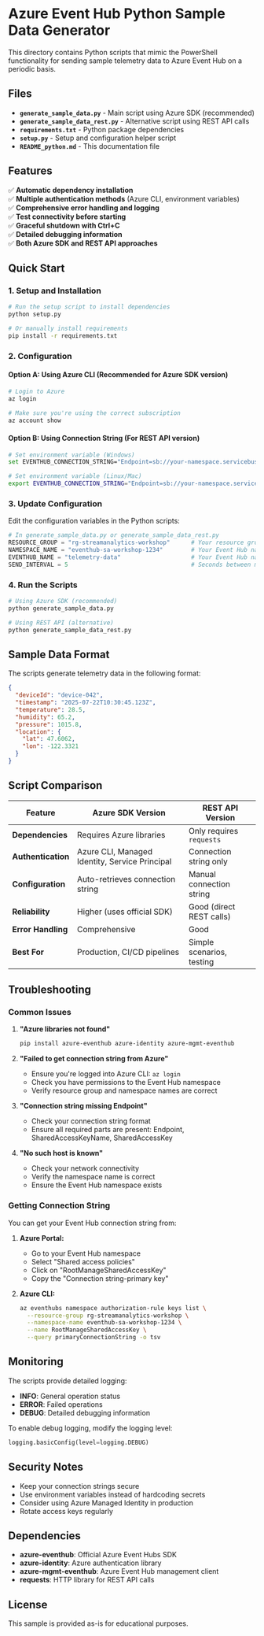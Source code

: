 # Azure Event Hub Python Sample Data Generator

This directory contains Python scripts that mimic the PowerShell functionality for sending sample telemetry data to Azure Event Hub on a periodic basis.

## Files

- **`generate_sample_data.py`** - Main script using Azure SDK (recommended)
- **`generate_sample_data_rest.py`** - Alternative script using REST API calls
- **`requirements.txt`** - Python package dependencies
- **`setup.py`** - Setup and configuration helper script
- **`README_python.md`** - This documentation file

## Features

✅ **Automatic dependency installation**  
✅ **Multiple authentication methods** (Azure CLI, environment variables)  
✅ **Comprehensive error handling and logging**  
✅ **Test connectivity before starting**  
✅ **Graceful shutdown with Ctrl+C**  
✅ **Detailed debugging information**  
✅ **Both Azure SDK and REST API approaches**  

## Quick Start

### 1. Setup and Installation

```bash
# Run the setup script to install dependencies
python setup.py

# Or manually install requirements
pip install -r requirements.txt
```

### 2. Configuration

#### Option A: Using Azure CLI (Recommended for Azure SDK version)
```bash
# Login to Azure
az login

# Make sure you're using the correct subscription
az account show
```

#### Option B: Using Connection String (For REST API version)
```bash
# Set environment variable (Windows)
set EVENTHUB_CONNECTION_STRING="Endpoint=sb://your-namespace.servicebus.windows.net/;SharedAccessKeyName=RootManageSharedAccessKey;SharedAccessKey=your-key"

# Set environment variable (Linux/Mac)
export EVENTHUB_CONNECTION_STRING="Endpoint=sb://your-namespace.servicebus.windows.net/;SharedAccessKeyName=RootManageSharedAccessKey;SharedAccessKey=your-key"
```

### 3. Update Configuration

Edit the configuration variables in the Python scripts:

```python
# In generate_sample_data.py or generate_sample_data_rest.py
RESOURCE_GROUP = "rg-streamanalytics-workshop"      # Your resource group
NAMESPACE_NAME = "eventhub-sa-workshop-1234"        # Your Event Hub namespace
EVENTHUB_NAME = "telemetry-data"                    # Your Event Hub name
SEND_INTERVAL = 5                                   # Seconds between messages
```

### 4. Run the Scripts

```bash
# Using Azure SDK (recommended)
python generate_sample_data.py

# Using REST API (alternative)
python generate_sample_data_rest.py
```

## Sample Data Format

The scripts generate telemetry data in the following format:

```json
{
  "deviceId": "device-042",
  "timestamp": "2025-07-22T10:30:45.123Z",
  "temperature": 28.5,
  "humidity": 65.2,
  "pressure": 1015.8,
  "location": {
    "lat": 47.6062,
    "lon": -122.3321
  }
}
```

## Script Comparison

| Feature | Azure SDK Version | REST API Version |
|---------|-------------------|------------------|
| **Dependencies** | Requires Azure libraries | Only requires `requests` |
| **Authentication** | Azure CLI, Managed Identity, Service Principal | Connection string only |
| **Configuration** | Auto-retrieves connection string | Manual connection string |
| **Reliability** | Higher (uses official SDK) | Good (direct REST calls) |
| **Error Handling** | Comprehensive | Good |
| **Best For** | Production, CI/CD pipelines | Simple scenarios, testing |

## Troubleshooting

### Common Issues

1. **"Azure libraries not found"**
   ```bash
   pip install azure-eventhub azure-identity azure-mgmt-eventhub
   ```

2. **"Failed to get connection string from Azure"**
   - Ensure you're logged into Azure CLI: `az login`
   - Check you have permissions to the Event Hub namespace
   - Verify resource group and namespace names are correct

3. **"Connection string missing Endpoint"**
   - Check your connection string format
   - Ensure all required parts are present: Endpoint, SharedAccessKeyName, SharedAccessKey

4. **"No such host is known"**
   - Check your network connectivity
   - Verify the namespace name is correct
   - Ensure the Event Hub namespace exists

### Getting Connection String

You can get your Event Hub connection string from:

1. **Azure Portal:**
   - Go to your Event Hub namespace
   - Select "Shared access policies"
   - Click on "RootManageSharedAccessKey"
   - Copy the "Connection string-primary key"

2. **Azure CLI:**
   ```bash
   az eventhubs namespace authorization-rule keys list \
     --resource-group rg-streamanalytics-workshop \
     --namespace-name eventhub-sa-workshop-1234 \
     --name RootManageSharedAccessKey \
     --query primaryConnectionString -o tsv
   ```

## Monitoring

The scripts provide detailed logging:

- **INFO**: General operation status
- **ERROR**: Failed operations
- **DEBUG**: Detailed debugging information

To enable debug logging, modify the logging level:

```python
logging.basicConfig(level=logging.DEBUG)
```

## Security Notes

- Keep your connection strings secure
- Use environment variables instead of hardcoding secrets
- Consider using Azure Managed Identity in production
- Rotate access keys regularly

## Dependencies

- **azure-eventhub**: Official Azure Event Hubs SDK
- **azure-identity**: Azure authentication library
- **azure-mgmt-eventhub**: Azure Event Hub management client
- **requests**: HTTP library for REST API calls

## License

This sample is provided as-is for educational purposes.
